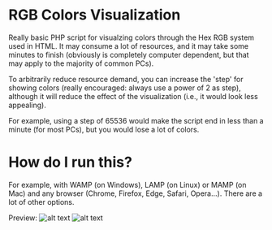 # RGB Colors Visualization

Really basic PHP script for visualzing colors through the Hex RGB system used in HTML. It may consume a lot of resources, and it may take some minutes to finish (obviously is completely computer dependent, but that may apply to the majority of common PCs). 

To arbitrarily reduce resource demand, you can increase the 'step' for showing colors (really encouraged: always use a power of 2 as step), although it will reduce the effect of the visualization (i.e., it would look less appealing).

For example, using a step of 65536 would make the script end in less than a minute (for most PCs), but you would lose a lot of colors.

# How do I run this? 
For example, with WAMP (on Windows), LAMP (on Linux) or MAMP (on Mac) and any browser (Chrome, Firefox, Edge, Safari, Opera...). There are a lot of other options.

Preview:
![alt text](https://cdn-std.dprcdn.net/files/acc_709240/fd0hGL)
![alt text](https://cdn-std.dprcdn.net/files/acc_709240/QnGahK)
